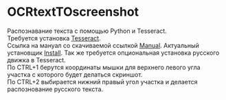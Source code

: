 # OCRtextTOscreenshot
Распознавание текста с помощью Python и Tesseract.  
Требуется установка [Tesseract](http://waksoft.susu.ru/53644d/CRFMEUtYSklHVUdHUxEFBURIClVGTF5dTVsTVh5eWQ==/).  
Ссылка на мануал со скачиваемой ссылкой [Manual](https://github.com/UB-Mannheim/tesseract/wiki). 
Актуальный установщик [Install](https://digi.bib.uni-mannheim.de/tesseract/tesseract-ocr-w64-setup-5.3.1.20230401.exe). 
Так же требуется опциональная установка русского движка в Tesseract.  
По CTRL+1 берутся координаты мышки для верхнего левого угла участка с которого будет делаться скриншот.  
По CTRL+2 выбирается нижний правый угол участка и делается распознование русского текста.  
